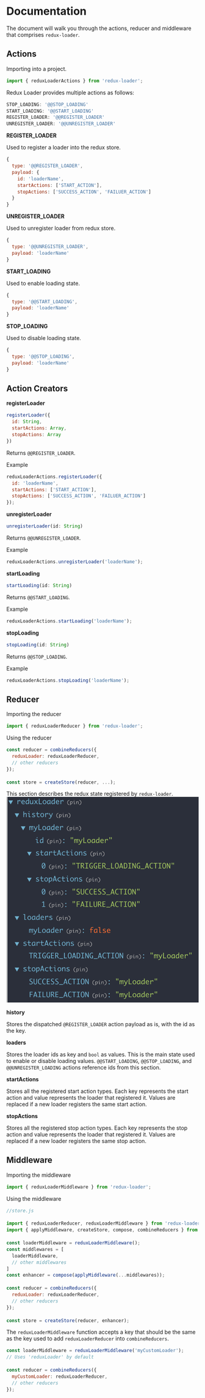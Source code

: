 # Documentation
The document will walk you through the actions, reducer and middleware that comprises `redux-loader`.

## Actions

Importing into a project.
```js
import { reduxLoaderActions } from 'redux-loader';
```

Redux Loader provides multiple actions as follows:
```js
STOP_LOADING: '@@STOP_LOADING'
START_LOADING: '@@START_LOADING'
REGISTER_LOADER: '@@REGISTER_LOADER'
UNREGISTER_LOADER: '@@UNREGISTER_LOADER'
```

**REGISTER_LOADER**

Used to register a loader into the redux store.
```js
{
  type: '@@REGISTER_LOADER',
  payload: {
    id: 'loaderName',
    startActions: ['START_ACTION'],
    stopActions: ['SUCCESS_ACTION', 'FAILUER_ACTION']
  }
}
```

**UNREGISTER_LOADER**

Used to unregister loader from redux store.

```js
{
  type: '@@UNREGISTER_LOADER',
  payload: 'loaderName'
}
```

**START_LOADING**

Used to enable loading state.

```js
{
  type: '@@START_LOADING',
  payload: 'loaderName'
}
```

**STOP_LOADING**

Used to disable loading state.

```js
{
  type: '@@STOP_LOADING',
  payload: 'loaderName'
}
```

## Action Creators

**registerLoader**

```js
registerLoader({
  id: String,
  startActions: Array,
  stopActions: Array
})
```

Returns `@@REGISTER_LOADER`.

Example
```js
reduxLoaderActions.registerLoader({
  id: 'loaderName',
  startActions: ['START_ACTION'],
  stopActions: ['SUCCESS_ACTION', 'FAILUER_ACTION']
});
```

**unregisterLoader**

```js
unregisterLoader(id: String)
```

Returns `@@UNREGISTER_LOADER`.

Example
```js
reduxLoaderActions.unregisterLoader('loaderName');
```

**startLoading**

```js
startLoading(id: String)
```

Returns `@@START_LOADING`.

Example
```js
reduxLoaderActions.startLoading('loaderName');
```

**stopLoading**

```js
stopLoading(id: String)
```

Returns `@@STOP_LOADING`.

Example
```js
reduxLoaderActions.stopLoading('loaderName');
```

## Reducer

Importing the reducer
```js
import { reduxLoaderReducer } from 'redux-loader';
```

Using the reducer
```js
const reducer = combineReducers({
  reduxLoader: reduxLoaderReducer,
  // other reducers
});

const store = createStore(reducer, ...);
```

This section describes the redux state registered by `redux-loader`.
![Redux Loader State](reducer.png "Redux Loader State")

**history**

Stores the dispatched `@REGISTER_LOADER` action payload as is, with the id as the key.

**loaders**

Stores the loader ids as key and `bool` as values. This is the main state used to enable or disable loading values. `@@START_LOADING`, `@@STOP_LOADING`, and `@@UNREGISTER_LOADING` actions reference ids from this section.

**startActions**

Stores all the registered start action types. Each key represents the start action and value represents the loader that registered it. Values are replaced if a new loader registers the same start action.

**stopActions**

Stores all the registered stop action types. Each key represents the stop action and value represents the loader that registered it. Values are replaced if a new loader registers the same stop action.

## Middleware

Importing the middleware

```js
import { reduxLoaderMiddleware } from 'redux-loader';
```

Using the middleware

```js
//store.js

import { reduxLoaderReducer, reduxLoaderMiddleware } from 'redux-loader';
import { applyMiddleware, createStore, compose, combineReducers } from 'redux';

const loaderMiddleware = reduxLoaderMiddleware();
const middlewares = [
  loaderMiddleware,
  // other middlewares
]
const enhancer = compose(applyMiddleware(...middlewares));

const reducer = combineReducers({
  reduxLoader: reduxLoaderReducer,
  // other reducers
});

const store = createStore(reducer, enhancer);
```

The `reduxLoaderMiddleware` function accepts a key that should be the same as the key used to add `reduxLoaderReducer` into `combineReducers`.

```js
const loaderMiddleware = reduxLoaderMiddleware('myCustomLoader');
// Uses 'reduxLoader' by default

const reducer = combineReducers({
  myCustomLoader: reduxLoaderReducer,
  // other reducers
});
```
